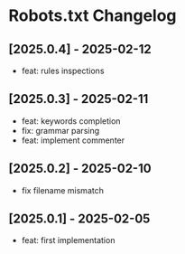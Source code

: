 <!-- Keep a Changelog guide -> https://keepachangelog.com -->

# Robots.txt Changelog

## [2025.0.4] - 2025-02-12

- feat: rules inspections

## [2025.0.3] - 2025-02-11

- feat: keywords completion
- fix: grammar parsing
- feat: implement commenter

## [2025.0.2] - 2025-02-10

- fix filename mismatch

## [2025.0.1] - 2025-02-05

- feat: first implementation

